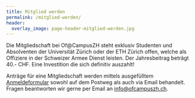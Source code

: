 ```yaml
---
title: Mitglied werden
permalink: /mitglied-werden/
header:
  overlay_image: page-header-mitglied-werden.jpg
---
```


Die Mitgliedschaft bei Of@CampusZH steht exklusiv Studenten und Absolventen
der Universit&auml;t Z&uuml;rich oder der ETH Z&uuml;rich offen, welche
als Offiziere in der Schweizer Armee Dienst leisten. Der Jahresbeitrag beträgt
40.- CHF. Eine Investition die sich definitiv auszahlt!

Antr&auml;ge f&uuml;r eine Mitgliedschaft werden mittels ausgef&uuml;lltem
[Anmeldeformular](/downloads/antrag_mitgliedschaft.pdf) sowohl auf dem Postweg
als auch via Email behandelt. Fragen beantworten wir gerne per Email an
[info@ofcampuszh.ch](mailto:info@ofcampuszh.ch).
